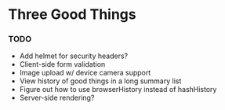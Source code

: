 # Three Good Things

### TODO

* Add helmet for security headers?
* Client-side form validation
* Image upload w/ device camera support
* View history of good things in a long summary list
* Figure out how to use browserHistory instead of hashHistory
* Server-side rendering?

